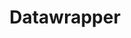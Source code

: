 ---
blog: https://blog.datawrapper.de/
codehost: https://github.com/datawrapper
facebook: https://facebook.com/Datawrapper-1974708932618275
linkedin: https://linkedin.com/company/datawrapper
logohandle: datawrapperde
sort: datawrapper
title: Datawrapper
twitter: https://x.com/datawrapper
website: https://www.datawrapper.de/
youtube: https://youtube.com/channel/UCGRdsZb9YD3GW35G27g0o0g
---